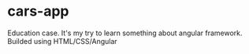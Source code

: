 # cars-app
Education case. It's my try to learn something about angular framework.
Builded using HTML/CSS/Angular

